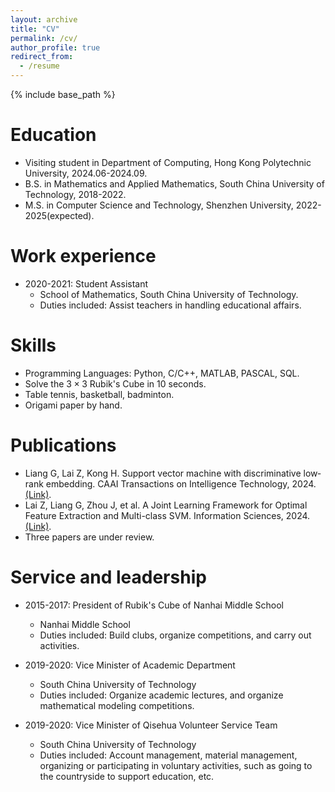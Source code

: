 ```yaml
---
layout: archive
title: "CV"
permalink: /cv/
author_profile: true
redirect_from:
  - /resume
---
```


{% include base_path %}

Education
======
* Visiting student in Department of Computing, Hong Kong Polytechnic University, 2024.06-2024.09.
* B.S. in Mathematics and Applied Mathematics, South China University of Technology, 2018-2022.
* M.S. in Computer Science and Technology, Shenzhen University, 2022-2025(expected).

Work experience
======
* 2020-2021: Student Assistant
  * School of Mathematics, South China University of Technology.
  * Duties included: Assist teachers in handling educational affairs.
  
Skills
======
* Programming Languages: Python, C/C++, MATLAB, PASCAL, SQL.
* Solve the $3 \times 3$ Rubik's Cube in 10 seconds.
* Table tennis, basketball, badminton.
* Origami paper by hand.

Publications
======
* Liang G, Lai Z, Kong H. Support vector machine with discriminative low‐rank embedding. CAAI Transactions on Intelligence Technology, 2024. [(Link)](https://ietresearch.onlinelibrary.wiley.com/doi/10.1049/cit2.12329).
* Lai Z, Liang G, Zhou J, et al. A Joint Learning Framework for Optimal Feature Extraction and Multi-class SVM. Information Sciences, 2024. [(Link)](https://www.sciencedirect.com/science/article/abs/pii/S0020025524005693).
* Three papers are under review.
  
Service and leadership
======
* 2015-2017: President of Rubik's Cube of Nanhai Middle School
  * Nanhai Middle School
  * Duties included: Build clubs, organize competitions, and carry out activities.

* 2019-2020: Vice Minister of Academic Department
  * South China University of Technology
  * Duties included: Organize academic lectures, and organize mathematical modeling competitions.

* 2019-2020: Vice Minister of Qisehua Volunteer Service Team
  * South China University of Technology
  * Duties included: Account management, material management, organizing or participating in voluntary activities, such as going to the countryside to support education, etc.
